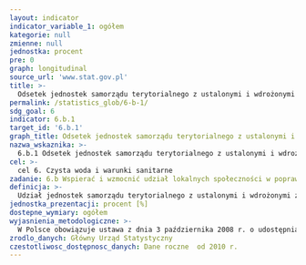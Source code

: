 ```yaml
---
layout: indicator
indicator_variable_1: ogółem
kategorie: null
zmienne: null
jednostka: procent
pre: 0
graph: longitudinal
source_url: 'www.stat.gov.pl'
title: >-
  Odsetek jednostek samorządu terytorialnego z ustalonymi i wdrożonymi zasadami i procedurami dotyczącymi udziału społeczności lokalnych w gospodarowaniu zasobami wodnymi i infrastrukturze sanitarnej
permalink: /statistics_glob/6-b-1/
sdg_goal: 6
indicator: 6.b.1
target_id: '6.b.1'
graph_title: Odsetek jednostek samorządu terytorialnego z ustalonymi i wdrożonymi zasadami i procedurami dotyczącymi udziału społeczności lokalnych w gospodarowaniu zasobami wodnymi i infrastrukturze sanitarnej
nazwa_wskaznika: >-
  6.b.1 Odsetek jednostek samorządu terytorialnego z ustalonymi i wdrożonymi zasadami i procedurami dotyczącymi udziału społeczności lokalnych w gospodarowaniu zasobami wodnymi i infrastrukturze sanitarnej
cel: >-
  cel 6. Czysta woda i warunki sanitarne
zadanie: 6.b Wspierać i wzmocnić udział lokalnych społeczności w poprawie gospodarowania zasobami wodnymi i infrastruktury sanitarnej
definicja: >-
  Udział jednostek samorządu terytorialnego z ustalonymi i wdrożonymi zasadami i procedurami dotyczącymi udziału społeczności lokalnych w gospodarowaniu zasobami wodnymi i infrastrukturze sanitarnej w ogólnej liczbie jednostek samorządu terytorialnego w kraju.
jednostka_prezentacji: procent [%]
dostepne_wymiary: ogółem
wyjasnienia_metodologiczne: >-
  W Polsce obowiązuje ustawa z dnia 3 października 2008 r. o udostępnianiu informacji o środowisku i jego ochronie, udziale społeczeństwa w ochronie środowiska oraz o ocenach oddziaływania na środowisko, która określa zasady i procedury dotyczące udziału społeczności lokalnych w gospodarowaniu środowiskowego w ramach decyzji jednostek smamorządu terytorialnego.W związku z tym należy uznać, ze 100% jednostek samorządu terytorialnego ma wdrożone zasady i procedury dotyczące udziału społeczności lokalnych w gospodarowaniu zasobami wodnymi i infrastrukturze sanitarnej.
zrodlo_danych: Główny Urząd Statystyczny
czestotliwosc_dostępnosc_danych: Dane roczne  od 2010 r.
---
```

